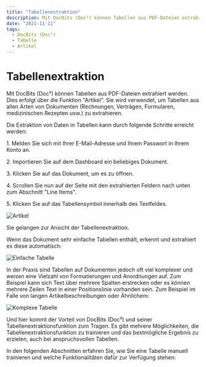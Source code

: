 ```yaml
---
title: "Tabellenextraktion"
description: Mit DocBits (Doc²) können Tabellen aus PDF-Dateien extrahiert werden. Dies erfolgt über die Funktion "Artikel". Sie wird verwendet, um Tabellen aus allen Arten von Dokumenten (Rechnungen, Verträgen, Formularen, medizinischen Rezepten usw.) zu extrahieren.
date: "2021-11-11"
tags:
  - DocBits (Doc²)
  - Tabelle
  - Artikel
---
```


# Tabellenextraktion

Mit DocBits (Doc²) können Tabellen aus PDF-Dateien extrahiert werden. Dies erfolgt über die Funktion "Artikel". Sie wird verwendet, um Tabellen aus allen Arten von Dokumenten (Rechnungen, Verträgen, Formularen, medizinischen Rezepten usw.) zu extrahieren.

Die Extraktion von Daten in Tabellen kann durch folgende Schritte erreicht werden:

1\. Melden Sie sich mit Ihrer E-Mail-Adresse und Ihrem Passwort in Ihrem Konto an.

2\. Importieren Sie auf dem Dashboard ein beliebiges Dokument.

3\. Klicken Sie auf das Dokument, um es zu öffnen.

4\. Scrollen Sie nun auf der Seite mit den extrahierten Feldern nach unten zum Abschnitt "Line Items".

5\. Klicken Sie auf das Tabellensymbol innerhalb des Textfeldes.

![Artikel](/_images/docbits/Line-Items.png "Artikel")

Sie gelangen zur Ansicht der Tabellenextraktion.

Wenn das Dokument sehr einfache Tabellen enthält, erkennt und extrahiert es diese automatisch:

![Einfache Tabelle](/_images/docbits/image-17-1024x92.png "Einfache Tabelle")

In der Praxis sind Tabellen auf Dokumenten jedoch oft viel komplexer und weisen eine Vielzahl von Formatierungen und Anordnungen auf. Zum Beispiel kann sich Text über mehrere Spalten erstrecken oder es können mehrere Zeilen Text in einer Positionslinie vorhanden sein. Zum Beispiel im Falle von langen Artikelbeschreibungen oder Ähnlichem:

![Komplexe Tabelle](/_images/docbits/image-16.png "Komplexe Tabelle")

Und hier kommt der Vorteil von DocBits (Doc²) und seiner Tabellenextraktionsfunktion zum Tragen. Es gibt mehrere Möglichkeiten, die Tabellenextraktionsfunktion zu trainieren und das bestmögliche Ergebnis zu erzielen, auch bei anspruchsvollen Tabellen.

In den folgenden Abschnitten erfahren Sie, wie Sie eine Tabelle manuell trainieren und welche Funktionalitäten dafür zur Verfügung stehen: